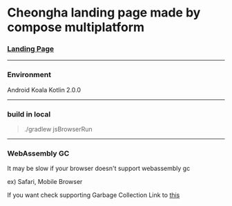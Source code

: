 # Cheongha landing page made by compose multiplatform

### [Landing Page](https://withpeace.github.io/cheongha.github.io/)

---
### Environment
Android Koala
Kotlin 2.0.0

--- 
### build in local
> ./gradlew jsBrowserRun

--- 
### WebAssembly GC
It may be slow if your browser doesn't support webassembly gc

ex) Safari, Mobile Browser

If you want check supporting Garbage Collection
Link to [this](https://webassembly.org/features/)

